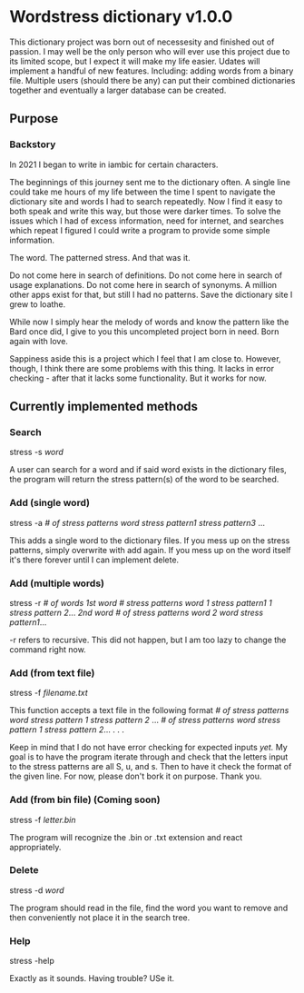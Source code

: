 
# Wordstress dictionary v1.0.0 #

This dictionary project was born out of necessesity and finished out of passion. I may well be the only person who will ever use this project due to its limited scope, but I expect it will make my life easier.
Udates will implement a handful of new features. Including:
adding words from a binary file. Multiple users (should there be any) can put their combined dictionaries together and eventually a larger database can be created.

## Purpose ##

### Backstory ###
In 2021 I began to write in iambic for certain characters.

The beginnings of this journey sent me to the dictionary often. A single line could take me hours of my life between the time I spent to navigate the dictionary site and words I had to search repeatedly. Now I find it easy to both speak and write this way, but those were darker times. To solve the issues which I had of excess information, need for internet, and searches which repeat I figured I could write a program to provide some simple information.

The word. The patterned stress. And that was it.

Do not come here in search of definitions. Do not come here in search of usage explanations. Do not come here in search of synonyms. A million other apps exist for that, but still I had no patterns. Save the dictionary site I grew to loathe.

While now I simply hear the melody of words and know the pattern like the Bard once did, I give to you this uncompleted project born in need. Born again with love.

Sappiness aside this is a project which I feel that I am close to.
However, though, I think there are some problems with this thing. It lacks in error checking -  after that it lacks some functionality. But it works for now.


## Currently implemented methods ##

### Search ###

stress -s *word*

A user can search for a word and if said word exists in the dictionary files, the program will return the stress pattern(s) of the word to be searched.

### Add (single word) ###

stress -a *# of stress patterns* *word* *stress pattern1* *stress pattern3* ...

This adds a single word to the dictionary files. If you mess up on the stress patterns, simply overwrite with add again.
If you mess up on the word itself it's there forever until I can implement delete.

### Add (multiple words) ###
stress -r *# of words* *1st word # stress patterns* *word* *1 stress pattern1* *1 stress pattern 2*... *2nd word # of stress patterns* *word* *2 word stress pattern1*...

-r refers to recursive. This did not happen, but I am too lazy to change the command right now.

### Add (from text file) ###

stress -f *filename.txt*

This function accepts a text file in the following format
*# of stress patterns* *word* *stress pattern 1* *stress pattern 2* ...
*# of stress patterns* *word* *stress pattern 1* *stress pattern 2*...
.
.
.

Keep in mind that I do not have error checking for expected inputs *yet.* My goal is to have the program iterate through and check that the letters input to the stress patterns are all S, u, and s. Then to have it check the format of the given line. For now, please don't bork it on purpose. Thank you.

### Add (from bin file) (Coming soon) ###

stress -f *letter.bin*

The program will recognize the .bin or .txt extension and react appropriately.

### Delete ###

stress -d *word*

The program should read in the file, find the word you want to remove and then conveniently not place it in the search tree.

### Help ###

stress -help

Exactly as it sounds. Having trouble? USe it.


